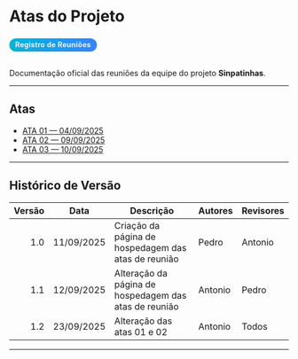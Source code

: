 # Atas do Projeto

<div class="chip">Registro de Reuniões</div>

Documentação oficial das reuniões da equipe do projeto **Sinpatinhas**.

---

## Atas

- [ATA 01 — 04/09/2025](ata_reuniao_1)
- [ATA 02 — 09/09/2025](ata_reuniao_2)
- [ATA 03 — 10/09/2025](ata_reuniao_3)


---

## Histórico de Versão

| Versão | Data       | Descrição                                           | Autores | Revisores |
|------:|------------|------------------------------------------------------|---------|-----------|
| 1.0   | 11/09/2025 | Criação da página de hospedagem das atas de reunião  | Pedro   | Antonio   |
| 1.1   | 12/09/2025 | Alteração da página de hospedagem das atas de reunião | Antonio | Pedro     |
| 1.2   | 23/09/2025 | Alteração das atas 01 e 02                            | Antonio | Todos     |

---

<style>
  .chip{
    display:inline-block;
    padding:.28rem .65rem;
    border-radius:9999px;
    font-size:.8rem;
    font-weight:700;
    letter-spacing:.02em;
    background:linear-gradient(90deg,#06b6d4,#3b82f6);
    color:#eaf2ff;
    margin:.25rem 0 1rem;
  }
  .markdown-section table{ width:100%; border-collapse:collapse; }
  .markdown-section thead th{
    text-transform:uppercase; letter-spacing:.04em; font-size:.78rem;
    color:#6b7280; font-weight:700; border-bottom:1px solid rgba(148,163,184,.35);
    padding:.7rem .9rem; text-align:left;
  }
  .markdown-section tbody td{
    border-bottom:1px solid rgba(255, 255, 255, 0.28);
    padding:.7rem .9rem;
  }
  .markdown-section tbody tr:hover{ background:rgba(2,6,23,.04); }
</style>
